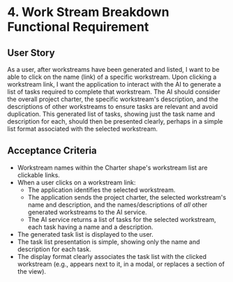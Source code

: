 # 4. Work Stream Breakdown Functional Requirement

## User Story

As a user, after workstreams have been generated and listed, I want to be able to click on the name (link) of a specific workstream.
Upon clicking a workstream link, I want the application to interact with the AI to generate a list of tasks required to complete that workstream.
The AI should consider the overall project charter, the specific workstream's description, and the descriptions of other workstreams to ensure tasks are relevant and avoid duplication.
This generated list of tasks, showing just the task name and description for each, should then be presented clearly, perhaps in a simple list format associated with the selected workstream.

## Acceptance Criteria

- Workstream names within the Charter shape's workstream list are clickable links.
- When a user clicks on a workstream link:
    - The application identifies the selected workstream.
    - The application sends the project charter, the selected workstream's name and description, and the names/descriptions of *all* other generated workstreams to the AI service.
    - The AI service returns a list of tasks for the selected workstream, each task having a name and a description.
- The generated task list is displayed to the user.
- The task list presentation is simple, showing only the name and description for each task.
- The display format clearly associates the task list with the clicked workstream (e.g., appears next to it, in a modal, or replaces a section of the view). 